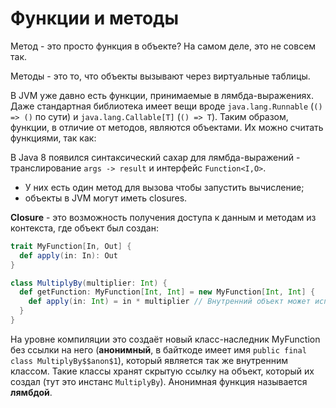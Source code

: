 # Функции и методы

Метод - это просто функция в объекте? На самом деле, это не совсем так.

Методы - это то, что объекты вызывают через виртуальные таблицы. 

В JVM уже давно есть функции, принимаемые в лямбда-выражениях. Даже стандартная библиотека имеет вещи вроде `java.lang.Runnable` (`() => ()` по сути) и `java.lang.Callable[T]` (`() => T`). Таким образом, функции, в отличие от методов, являются объектами. Их можно считать функциями, так как:

В Java 8 появился синтаксический сахар для лямбда-выражений - транслирование `args -> result` и интерфейс `Function<I,O>`.

- У них есть один метод для вызова чтобы запустить вычисление;
- объекты в JVM могут иметь closures.

**Closure** - это возможность получения доступа к данным и методам из контекста, где объект был создан:

```scala
trait MyFunction[In, Out] {
  def apply(in: In): Out
}

class MultiplyBy(multiplier: Int) {
  def getFunction: MyFunction[Int, Int] = new MyFunction[Int, Int] {
    def apply(in: Int) = in * multiplier // Внутренний объект может использовать внешнюю переменную
  }
}

```

На уровне компиляции это создаёт новый класс-наследник MyFunction без ссылки на него (**анонимный**, в байткоде имеет имя `public final class MultiplyBy$$anon$1`), который является так же внутренним классом. Такие классы хранят скрытую ссылку на объект, который их создал (тут это инстанс `MultiplyBy`). Анонимная функция называется **лямбдой**.



